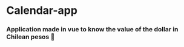 # Calendar-app
 ### Application made in vue to know the value of the dollar in Chilean pesos :rocket:
